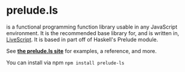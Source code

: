# prelude.ls
is a functional programming function library usable in any JavaScript environment. It is the recommended base library for, and is written in, <a href="http://gkz.github.com/LiveScript/">LiveScript</a>. It is based in part off of Haskell's Prelude module.

See **[the prelude.ls site](http://gkz.github.com/prelude-ls/)** for examples, a reference, and more.

You can install via npm `npm install prelude-ls`
